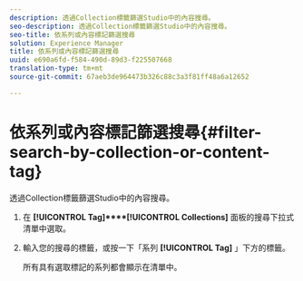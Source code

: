 ```yaml
---
description: 透過Collection標籤篩選Studio中的內容搜尋。
seo-description: 透過Collection標籤篩選Studio中的內容搜尋。
seo-title: 依系列或內容標記篩選搜尋
solution: Experience Manager
title: 依系列或內容標記篩選搜尋
uuid: e690a6fd-f584-490d-89d3-f225507668
translation-type: tm+mt
source-git-commit: 67aeb3de964473b326c88c3a3f81ff48a6a12652

---
```



# 依系列或內容標記篩選搜尋{#filter-search-by-collection-or-content-tag}

透過Collection標籤篩選Studio中的內容搜尋。

1. 在 **[!UICONTROL Tag]****[!UICONTROL Collections]** 面板的搜尋下拉式清單中選取。
1. 輸入您的搜尋的標籤，或按一下「系列 **[!UICONTROL Tag]** 」下方的標籤。

   所有具有選取標記的系列都會顯示在清單中。